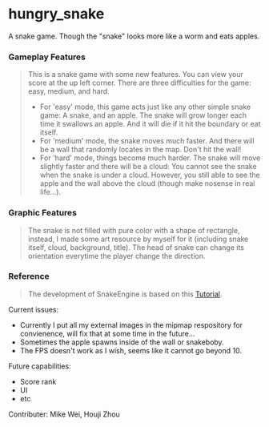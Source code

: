 hungry_snake
===

A snake game.
Though the "snake" looks more like a worm and eats apples.

### Gameplay Features
>This is a snake game with some new features. You can view your score at the up left corner. There are three difficulties for the game: easy, medium, and hard.
>* For 'easy' mode, this game acts just like any other simple snake game: A snake, and an apple. The snake will grow longer each time it swallows an apple. And it will die if it hit the boundary or eat itself.
>* For 'medium' mode, the snake moves much faster. And there will be a wall that randomly locates in the map. Don't hit the wall!
>* For 'hard' mode, things become much harder. The snake will move slightly faster and there will be a cloud: You cannot see the snake when the snake is under a cloud. However, you still able to see the apple and the wall above the cloud (though make nosense in real life...).

### Graphic Features
>The snake is not filled with pure color with a shape of rectangle, instead, I made some art resource by myself for it (including snake itself, cloud, background, title). The head of snake can change its orientation everytime the player change the direction.

### Reference
>The development of SnakeEngine is based on this [Tutorial](http://gamecodeschool.com/android/coding-a-snake-game-for-android/).

Current issues:
  * Currently I put all my external images in the mipmap respository for convienence, will fix that at some time in the future...
  * Sometimes the apple spawns inside of the wall or snakeboby.
  * The FPS doesn't work as I wish, seems like it cannot go beyond 10.
  
Future capabilities:
  * Score rank
  * UI
  * etc
 
Contributer: Mike Wei, Houji Zhou
